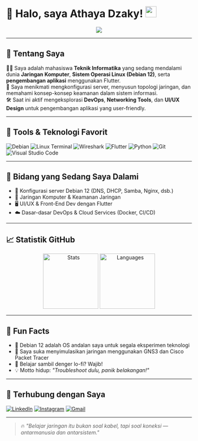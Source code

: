 # 👋 Halo, saya Athaya Dzaky! <img src="https://media.giphy.com/media/hvRJCLFzcasrR4ia7z/giphy.gif" width="30px">

<p align="center">
  <img src="https://readme-typing-svg.herokuapp.com?font=Fira+Code&size=22&pause=1000&center=true&vCenter=true&width=440&lines=Mahasiswa+Teknik+Informatika;Pengguna+Debian+12+Setia;Tertarik+pada+Jaringan+Komputer;Senang+Ngulik+dan+Belajar+Hal+Baru" />
</p>

---

## 🚀 Tentang Saya

🧑‍💻 Saya adalah mahasiswa **Teknik Informatika** yang sedang mendalami dunia **Jaringan Komputer**, **Sistem Operasi Linux (Debian 12)**, serta **pengembangan aplikasi** menggunakan Flutter.  
📡 Saya menikmati mengkonfigurasi server, menyusun topologi jaringan, dan memahami konsep-konsep keamanan dalam sistem informasi.  
🛠️ Saat ini aktif mengeksplorasi **DevOps**, **Networking Tools**, dan **UI/UX Design** untuk pengembangan aplikasi yang user-friendly.

---

## 🧰 Tools & Teknologi Favorit

![Debian](https://img.shields.io/badge/Debian-DC382D?style=for-the-badge&logo=debian&logoColor=white)
![Linux Terminal](https://img.shields.io/badge/Bash-121011?style=for-the-badge&logo=gnu-bash&logoColor=white)
![Wireshark](https://img.shields.io/badge/Wireshark-1679A7?style=for-the-badge&logo=wireshark&logoColor=white)
![Flutter](https://img.shields.io/badge/Flutter-02569B?style=for-the-badge&logo=flutter&logoColor=white)
![Python](https://img.shields.io/badge/Python-3776AB?style=for-the-badge&logo=python&logoColor=white)
![Git](https://img.shields.io/badge/Git-F05032?style=for-the-badge&logo=git&logoColor=white)
![Visual Studio Code](https://img.shields.io/badge/VSCode-007ACC?style=for-the-badge&logo=visual-studio-code&logoColor=white)

---

## 📡 Bidang yang Sedang Saya Dalami

- 🔧 Konfigurasi server Debian 12 (DNS, DHCP, Samba, Nginx, dsb.)
- 🔐 Jaringan Komputer & Keamanan Jaringan
- 🖥️ UI/UX & Front-End Dev dengan Flutter
- ☁️ Dasar-dasar DevOps & Cloud Services (Docker, CI/CD)

---

## 📈 Statistik GitHub

<p align="center">
  <img src="https://github-readme-stats.vercel.app/api?username=Tayya-gacor&show_icons=true&theme=tokyonight" alt="Stats" height="150"/>
  <img src="https://github-readme-stats.vercel.app/api/top-langs/?username=Tayya-gacor&layout=compact&theme=tokyonight" alt="Languages" height="150"/>
</p>

---

## 🧠 Fun Facts

- 🐧 Debian 12 adalah OS andalan saya untuk segala eksperimen teknologi
- 📶 Saya suka menyimulasikan jaringan menggunakan GNS3 dan Cisco Packet Tracer
- 🎵 Belajar sambil denger lo-fi? Wajib!
- 💡 Motto hidup: *"Troubleshoot dulu, panik belakangan!"*

---

## 🔗 Terhubung dengan Saya

[![LinkedIn](https://img.shields.io/badge/LinkedIn-0077B5?style=for-the-badge&logo=linkedin&logoColor=white)](https://linkedin.com/in/USERNAME_ANDA)
[![Instagram](https://img.shields.io/badge/Instagram-E4405F?style=for-the-badge&logo=instagram&logoColor=white)](https://www.instagram.com/a_dzaky145?igsh=MXFsZGMyemoxNDBoOQ==)
[![Gmail](https://img.shields.io/badge/Gmail-D14836?style=for-the-badge&logo=gmail&logoColor=white)](mailto:athayadzaky80@gmail.com)

---

> 🔥 *"Belajar jaringan itu bukan soal kabel, tapi soal koneksi — antarmanusia dan antarsistem."*
